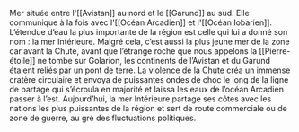 Mer située entre l'[[Avistan]] au nord et le [[Garund]] au sud.
Elle communique à la fois avec l'[[Océan Arcadien]] et l'[[Océan Iobarien]].
L’étendue d’eau la plus importante de la région est celle qui lui a donné son nom : la mer Intérieure.
Malgré cela, c’est aussi la plus jeune mer de la zone car avant la Chute, avant que l’étrange roche que nous appelons la [[Pierre-étoile]] ne tombe sur Golarion, les continents de l’Avistan
et du Garund étaient reliés par un pont de terre. La violence de la Chute créa un immense cratère circulaire et envoya de puissantes ondes de choc le long de la ligne de partage qui s’écroula en majorité et laissa les eaux de l’océan Arcadien passer à l’est. Aujourd’hui, la mer Intérieure partage ses côtes avec les nations les plus puissantes de la région et sert de route commerciale ou de zone de guerre, au gré des fluctuations politiques.